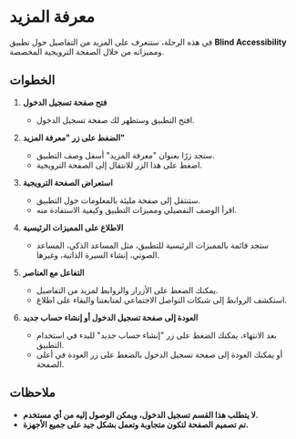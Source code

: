 # معرفة المزيد

في هذه الرحلة، ستتعرف على المزيد من التفاصيل حول تطبيق **Blind Accessibility** ومميزاته من خلال الصفحة الترويجية المخصصة.

## الخطوات

1. **فتح صفحة تسجيل الدخول**
   - افتح التطبيق وستظهر لك صفحة تسجيل الدخول.

2. **الضغط على زر "معرفة المزيد"**
   - ستجد زرًا بعنوان "معرفة المزيد" أسفل وصف التطبيق.
   - اضغط على هذا الزر للانتقال إلى الصفحة الترويجية.

3. **استعراض الصفحة الترويجية**
   - ستنتقل إلى صفحة مليئة بالمعلومات حول التطبيق.
   - اقرأ الوصف التفصيلي ومميزات التطبيق وكيفية الاستفادة منه.

4. **الاطلاع على المميزات الرئيسية**
   - ستجد قائمة بالمميزات الرئيسية للتطبيق، مثل المساعد الذكي، المساعد الصوتي، إنشاء السيرة الذاتية، وغيرها.

5. **التفاعل مع العناصر**
   - يمكنك الضغط على الأزرار والروابط لمزيد من التفاصيل.
   - استكشف الروابط إلى شبكات التواصل الاجتماعي لمتابعتنا والبقاء على اطلاع.

6. **العودة إلى صفحة تسجيل الدخول أو إنشاء حساب جديد**
   - بعد الانتهاء، يمكنك الضغط على زر "إنشاء حساب جديد" للبدء في استخدام التطبيق.
   - أو يمكنك العودة إلى صفحة تسجيل الدخول بالضغط على زر العودة في أعلى الصفحة.

## ملاحظات

- **لا يتطلب هذا القسم تسجيل الدخول، ويمكن الوصول إليه من أي مستخدم.**
- **تم تصميم الصفحة لتكون متجاوبة وتعمل بشكل جيد على جميع الأجهزة.**